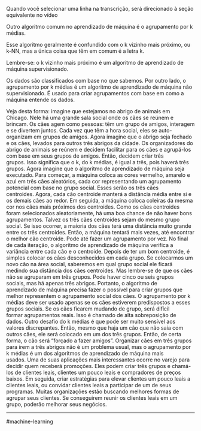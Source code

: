 
Quando você selecionar uma linha na transcrição, será direcionado à seção equivalente no vídeo

Outro algoritmo comum no aprendizado de máquina é o agrupamento por k médias.

Esse algoritmo geralmente é confundido com o k vizinho mais próximo, ou k-NN, mas a única coisa que têm em comum é a letra k.


Lembre-se: o k vizinho mais próximo é um algoritmo de aprendizado de máquina supervisionado. 


Os dados são classificados com base no que sabemos. Por outro lado, o agrupamento por k médias é um algoritmo de aprendizado de máquina não supervisionado. É usado para criar agrupamentos com base em como a máquina entende os dados. 


Veja desta forma: imagine que estejamos no abrigo de animais em Chicago. Nele há uma grande sala social onde os cães se reúnem e brincam. Os cães agem como pessoas: têm um grupo de amigos, interagem e se divertem juntos. Cada vez que têm a hora social, eles se auto-organizam em grupos de amigos. Agora imagine que o abrigo seja fechado e os cães, levados para outros três abrigos da cidade. Os organizadores do abrigo de animais se reúnem e decidem facilitar para os cães e agrupá-los com base em seus grupos de amigos. Então, decidem criar três grupos. Isso significa que o k, do k médias, é igual a três, pois haverá três grupos. Agora imagine que o algoritmo de aprendizado de máquina seja executado. Para começar, a máquina coloca as cores vermelho, amarelo e azul em três cães aleatórios, cada cor representando um agrupamento potencial com base no grupo social. Esses serão os três cães centroides. Agora, cada cão centroide manterá a distância média entre si e os demais cães ao redor. Em seguida, a máquina coloca coleiras da mesma cor nos cães mais próximos dos centroides. Como os cães centroides foram selecionados aleatoriamente, há uma boa chance de não haver bons agrupamentos. Talvez os três cães centroides sejam do mesmo grupo social. Se isso ocorrer, a maioria dos cães terá uma distância muito grande entre os três centroides. Então, a máquina tentará mais vezes, até encontrar o melhor cão centroide. Pode até fazer um agrupamento por vez. No final de cada iteração, o algoritmo de aprendizado de máquina verifica a variância entre cada cão e o centroide. Depois de ter um bom centroide, é simples colocar os cães desconhecidos em cada grupo. Se colocarmos um novo cão na área social, saberemos em qual grupo social ele ficará medindo sua distância dos cães centroides. Mas lembre-se de que os cães não se agruparam em três grupos. Pode haver cinco ou seis grupos sociais, mas há apenas três abrigos. Portanto, o algoritmo de aprendizado de máquina precisa fazer o possível para criar grupos que melhor representem o agrupamento social dos cães. O agrupamento por k médias deve ser usado apenas se os cães estiverem predispostos a esses grupos sociais. Se os cães ficarem mudando de grupo, será difícil formar agrupamentos reais. Isso é chamado de alta sobreposição de dados. Outro desafio do k médias é que pode ser muito sensível aos valores discrepantes. Então, mesmo que haja um cão que não saia com outros cães, ele será colocado em um dos três grupos. Então, de certa forma, o cão será “forçado a fazer amigos”. Organizar cães em três grupos para irem a três abrigos não é um problema usual, mas o agrupamento por k médias é um dos algoritmos de aprendizado de máquina mais usados. Uma de suas aplicações mais interessantes ocorre no varejo para decidir quem receberá promoções. Eles podem criar três grupos e chamá-los de clientes leais, clientes um pouco leais e compradores de preços baixos. Em seguida, criar estratégias para elevar clientes um pouco leais a clientes leais, ou convidar clientes leais a participar de um de seus programas. Muitas organizações estão buscando melhores formas de agrupar seus clientes. Se conseguirem reunir os clientes leais em um grupo, poderão melhorar seus negócios.

---
#machine-learning 